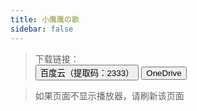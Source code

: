 ```yaml
---
title: 小鹰鹰の歌
sidebar: false
---
```

<link type='text/css' rel='stylesheet' href='/css/page.css'>

>   下载链接：<br><button class="bttn-pill bttn-sm bttn-success"><i class="note-icon fas fa-cloud-download-alt"></i>  百度云（提取码：2333）</button> 
>   </a><button class="bttn-pill bttn-sm bttn-success"><i class="note-icon fas fa-cloud-download-alt"></i>  OneDrive</button></a>

>   如果页面不显示播放器，请刷新该页面
>

<div id="aplayer01"></div>
<script type="text/javascript">
    const ap = new APlayer({
        container: document.getElementById('aplayer01'),
        order: 'random',
        preload: 'none',
        volume: 0.7,
        listMaxHeight:5,
        audio: [
            {
            name: '左边',
            artist: '猫小鹰Owl',
            url: 'https://mxyowl.oss-cn-beijing.aliyuncs.com/music/%E5%B7%A6%E8%BE%B9.mp3',
            cover: '/musicplayer.png'
            }, {
                name: 'Ring Ring Ring',
                artist: '猫小鹰Owl',
                url: 'https://mxyowl.oss-cn-beijing.aliyuncs.com/music/Ring%20Ring%20Ring.mp3',
                cover: '/musicplayer.png'
            }, {
                name: '一眼万年',
                artist: '猫小鹰Owl',
                url: 'https://mxyowl.oss-cn-beijing.aliyuncs.com/music/%E4%B8%80%E7%9C%BC%E4%B8%87%E5%B9%B4.mp3',
                cover: '/musicplayer.png'
            }, {
                name: '钢铁直男',
                artist: '猫小鹰Owl',
                url: 'https://mxyowl.oss-cn-beijing.aliyuncs.com/music/%E9%92%A2%E9%93%81%E7%9B%B4%E7%94%B7.mp3',
                cover: '/musicplayer.png'
            }, {
                name: '错位时空',
                artist: '猫小鹰Owl',
                url: 'https://mxyowl.oss-cn-beijing.aliyuncs.com/music/%E9%94%99%E4%BD%8D%E6%97%B6%E7%A9%BA.mp3',
                cover: '/musicplayer.png'
            }, {
                name: '热爱105°的你',
                artist: '猫小鹰Owl',
                url: 'https://mxyowl.oss-cn-beijing.aliyuncs.com/music/%E7%83%AD%E7%88%B1105%C2%B0%E7%9A%84%E4%BD%A0.mp3',
                cover: '/musicplayer.png'
            }, {
                name: '干物妹 小埋 OP',
                artist: '猫小鹰Owl',
                url: 'https://oss.maoxiaoying.cool/music/%E5%B9%B2%E7%89%A9%E5%A6%B9%E5%B0%8F%E5%9F%8B.mp3',
                cover: '/musicplayer.png'
            }, {
                name: '花月成双',
                artist: '猫小鹰Owl',
                url: 'https://mxyowl.oss-cn-beijing.aliyuncs.com/music/%E8%8A%B1%E6%9C%88%E6%88%90%E5%8F%8C.mp3',
                cover: '/musicplayer.png'
            }, {
                name: '有形的翅膀',
                artist: '猫小鹰Owl',
                url: 'https://mxyowl.oss-cn-beijing.aliyuncs.com/music/%E6%9C%89%E5%BD%A2%E7%9A%84%E7%BF%85%E8%86%80.mp3',
                cover: '/musicplayer.png'
            }, {
                name: '香水百合',
                artist: '猫小鹰Owl',
                url: 'https://mxyowl.oss-cn-beijing.aliyuncs.com/music/%E9%A6%99%E6%B0%B4%E7%99%BE%E5%90%88.mp3',
                cover: '/musicplayer.png'
            }, {
                name: '酸酸甜甜就是我',
                artist: '猫小鹰Owl',
                url: 'https://mxyowl.oss-cn-beijing.aliyuncs.com/music/%E9%85%B8%E9%85%B8%E7%94%9C%E7%94%9C%E5%B0%B1%E6%98%AF%E6%88%91.mp3',
                cover: '/musicplayer.png'
            }, {
                name: '樱花草',
                artist: '猫小鹰Owl',
                url: 'https://mxyowl.oss-cn-beijing.aliyuncs.com/music/%E6%A8%B1%E8%8A%B1%E8%8D%89.mp3',
                cover: '/musicplayer.png'
            }, {
                name: '大喜（舰长版）',
                artist: '猫小鹰Owl',
                url: 'https://mxyowl.oss-cn-beijing.aliyuncs.com/music/%E5%A4%A7%E5%96%9C%EF%BC%88%E8%88%B0%E9%95%BF%E7%89%88%EF%BC%89.mp3',
                cover: '/musicplayer.png'
            }, {
                name: '大喜',
                artist: '猫小鹰Owl',
                url: 'https://mxyowl.oss-cn-beijing.aliyuncs.com/music/%E5%A4%A7%E5%96%9C.mp3',
                cover: '/musicplayer.png'
            }, {
                name: '与梦盛开',
                artist: '猫小鹰Owl参与·合作',
                url: 'https://mxyowl.oss-cn-beijing.aliyuncs.com/music/与梦盛开.mp3',
                cover: '/musicplayer.png'
            }, {
                name: 'Good Time',
                artist: '猫小鹰Owl',
                url: 'https://mxyowl.oss-cn-beijing.aliyuncs.com/music/Good Time.mp3',
                cover: '/musicplayer.png'
            }, {
                name: 'lemon',
                artist: '猫小鹰Owl',
                url: 'https://mxyowl.oss-cn-beijing.aliyuncs.com/music/lemon.mp3',
                cover: '/musicplayer.png'
            }, {
                name: 'START：DASH！',
                artist: '猫小鹰Owl',
                url: 'https://mxyowl.oss-cn-beijing.aliyuncs.com/music/START：DASH！.mp3',
                cover: '/musicplayer.png'
            }, {
                name: '一直很安静',
                artist: '猫小鹰Owl',
                url: 'https://mxyowl.oss-cn-beijing.aliyuncs.com/music/一直很安静.mp3',
                cover: '/musicplayer.png'
            }, {
                name: '七里香',
                artist: '猫小鹰Owl',
                url: 'https://mxyowl.oss-cn-beijing.aliyuncs.com/music/七里香.mp3',
                cover: '/musicplayer.png'
            }, {
                name: '三清遥',
                artist: '猫小鹰Owl',
                url: 'https://mxyowl.oss-cn-beijing.aliyuncs.com/music/三清遥.mp3',
                cover: '/musicplayer.png'
            }, {
                name: '下一秒相见',
                artist: '猫小鹰Owl',
                url: 'https://mxyowl.oss-cn-beijing.aliyuncs.com/music/下一秒相见.mp3',
                cover: '/musicplayer.png'
            }, {
                name: '下山',
                artist: '猫小鹰Owl',
                url: 'https://mxyowl.oss-cn-beijing.aliyuncs.com/music/下山.mp3',
                cover: '/musicplayer.png'
            }, {
                name: '与你同行~B with U',
                artist: '猫小鹰Owl',
                url: 'https://mxyowl.oss-cn-beijing.aliyuncs.com/music/与你同行~B with U.mp3',
                cover: '/musicplayer.png'
            }, {
                name: '与你最后的夏天',
                artist: '猫小鹰Owl',
                url: 'https://mxyowl.oss-cn-beijing.aliyuncs.com/music/与你最后的夏天.mp3',
                cover: '/musicplayer.png'
            }, {
                name: '世间慢',
                artist: '猫小鹰Owl',
                url: 'https://mxyowl.oss-cn-beijing.aliyuncs.com/music/世间慢.mp3',
                cover: '/musicplayer.png'
            }, {
                name: '东京不太热',
                artist: '猫小鹰Owl',
                url: 'https://mxyowl.oss-cn-beijing.aliyuncs.com/music/东京不太热.mp3',
                cover: '/musicplayer.png'
            }, {
                name: '东流',
                artist: '猫小鹰Owl',
                url: 'https://mxyowl.oss-cn-beijing.aliyuncs.com/music/东流.mp3',
                cover: '/musicplayer.png'
            }, {
                name: '亲爱的，那不是爱情',
                artist: '猫小鹰Owl',
                url: 'https://mxyowl.oss-cn-beijing.aliyuncs.com/music/亲爱的，那不是爱情.mp3',
                cover: '/musicplayer.png'
            }, {
                name: '仙剑问情',
                artist: '猫小鹰Owl',
                url: 'https://mxyowl.oss-cn-beijing.aliyuncs.com/music/仙剑问情.mp3',
                cover: '/musicplayer.png'
            }, {
                name: '但愿人长久',
                artist: '猫小鹰Owl',
                url: 'https://mxyowl.oss-cn-beijing.aliyuncs.com/music/但愿人长久.mp3',
                cover: '/musicplayer.png'
            }, {
                name: '你最最最重要',
                artist: '猫小鹰Owl',
                url: 'https://mxyowl.oss-cn-beijing.aliyuncs.com/music/你最最最重要.mp3',
                cover: '/musicplayer.png'
            }, {
                name: '冬日',
                artist: '猫小鹰Owl',
                url: 'https://mxyowl.oss-cn-beijing.aliyuncs.com/music/冬日.mp3',
                cover: '/musicplayer.png'
            }, {
                name: '凉凉',
                artist: '猫小鹰Owl',
                url: 'https://mxyowl.oss-cn-beijing.aliyuncs.com/music/凉凉.mp3',
                cover: '/musicplayer.png'
            }, {
                name: '勾指起誓',
                artist: '猫小鹰Owl',
                url: 'https://mxyowl.oss-cn-beijing.aliyuncs.com/music/勾指起誓.mp3',
                cover: '/musicplayer.png'
            }, {
                name: '化作樱花树',
                artist: '猫小鹰Owl',
                url: 'https://mxyowl.oss-cn-beijing.aliyuncs.com/music/化作樱花树.mp3',
                cover: '/musicplayer.png'
            }, {
                name: '千里邀月',
                artist: '猫小鹰Owl',
                url: 'https://mxyowl.oss-cn-beijing.aliyuncs.com/music/千里邀月.mp3',
                cover: '/musicplayer.png'
            }, {
                name: '单身情歌',
                artist: '猫小鹰Owl',
                url: 'https://mxyowl.oss-cn-beijing.aliyuncs.com/music/单身情歌.mp3',
                cover: '/musicplayer.png'
            }, {
                name: '听妈妈的话',
                artist: '猫小鹰Owl',
                url: 'https://mxyowl.oss-cn-beijing.aliyuncs.com/music/听妈妈的话.mp3',
                cover: '/musicplayer.png'
            }, {
                name: '咸鱼的夏天',
                artist: '猫小鹰Owl',
                url: 'https://mxyowl.oss-cn-beijing.aliyuncs.com/music/咸鱼的夏天.mp3',
                cover: '/musicplayer.png'
            }, {
                name: '喜欢你',
                artist: '猫小鹰Owl',
                url: 'https://mxyowl.oss-cn-beijing.aliyuncs.com/music/喜欢你.mp3',
                cover: '/musicplayer.png'
            }, {
                name: '团团圆圆',
                artist: '猫小鹰Owl',
                url: 'https://mxyowl.oss-cn-beijing.aliyuncs.com/music/团团圆圆.mp3',
                cover: '/musicplayer.png'
            }, {
                name: '处处吻',
                artist: '猫小鹰Owl',
                url: 'https://mxyowl.oss-cn-beijing.aliyuncs.com/music/处处吻.mp3',
                cover: '/musicplayer.png'
            }, {
                name: '夏天的风',
                artist: '猫小鹰Owl',
                url: 'https://mxyowl.oss-cn-beijing.aliyuncs.com/music/夏天的风.mp3',
                cover: '/musicplayer.png'
            }, {
                name: '大鱼',
                artist: '猫小鹰Owl',
                url: 'https://mxyowl.oss-cn-beijing.aliyuncs.com/music/大鱼.mp3',
                cover: '/musicplayer.png'
            }, {
                name: '奥利给',
                artist: '猫小鹰Owl',
                url: 'https://mxyowl.oss-cn-beijing.aliyuncs.com/music/奥利给.mp3',
                cover: '/musicplayer.png'
            }, {
                name: '宁夏',
                artist: '猫小鹰Owl',
                url: 'https://mxyowl.oss-cn-beijing.aliyuncs.com/music/宁夏.mp3',
                cover: '/musicplayer.png'
            }, {
                name: '对你青睐',
                artist: '猫小鹰Owl',
                url: 'https://mxyowl.oss-cn-beijing.aliyuncs.com/music/对你青睐.mp3',
                cover: '/musicplayer.png'
            }, {
                name: '小城谣',
                artist: '猫小鹰Owl',
                url: 'https://mxyowl.oss-cn-beijing.aliyuncs.com/music/小城谣.mp3',
                cover: '/musicplayer.png'
            }, {
                name: '小情歌',
                artist: '猫小鹰Owl',
                url: 'https://mxyowl.oss-cn-beijing.aliyuncs.com/music/小情歌.mp3',
                cover: '/musicplayer.png'
            }, {
                name: '广寒宫',
                artist: '猫小鹰Owl',
                url: 'https://mxyowl.oss-cn-beijing.aliyuncs.com/music/广寒宫.mp3',
                cover: '/musicplayer.png'
            }, {
                name: '归寻',
                artist: '猫小鹰Owl',
                url: 'https://mxyowl.oss-cn-beijing.aliyuncs.com/music/归寻.mp3',
                cover: '/musicplayer.png'
            }, {
                name: '心动的感觉',
                artist: '猫小鹰Owl',
                url: 'https://mxyowl.oss-cn-beijing.aliyuncs.com/music/心动的感觉.mp3',
                cover: '/musicplayer.png'
            }, {
                name: '心愿便利贴',
                artist: '猫小鹰Owl',
                url: 'https://mxyowl.oss-cn-beijing.aliyuncs.com/music/心愿便利贴.mp3',
                cover: '/musicplayer.png'
            }, {
                name: '忘记时间',
                artist: '猫小鹰Owl',
                url: 'https://mxyowl.oss-cn-beijing.aliyuncs.com/music/忘记时间.mp3',
                cover: '/musicplayer.png'
            }, {
                name: '想见你想见你想见你',
                artist: '猫小鹰Owl',
                url: 'https://mxyowl.oss-cn-beijing.aliyuncs.com/music/想见你想见你想见你.mp3',
                cover: '/musicplayer.png'
            }, {
                name: '我们的爱',
                artist: '猫小鹰Owl',
                url: 'https://mxyowl.oss-cn-beijing.aliyuncs.com/music/我们的爱.mp3',
                cover: '/musicplayer.png'
            }, {
                name: '我怀念的',
                artist: '猫小鹰Owl',
                url: 'https://mxyowl.oss-cn-beijing.aliyuncs.com/music/我怀念的.mp3',
                cover: '/musicplayer.png'
            }, {
                name: '我的一个道姑朋友',
                artist: '猫小鹰Owl',
                url: 'https://mxyowl.oss-cn-beijing.aliyuncs.com/music/我的一个道姑朋友.mp3',
                cover: '/musicplayer.png'
            }, {
                name: '打上花火',
                artist: '猫小鹰Owl',
                url: 'https://mxyowl.oss-cn-beijing.aliyuncs.com/music/打上花火.mp3',
                cover: '/musicplayer.png'
            }, {
                name: '探清水河',
                artist: '猫小鹰Owl',
                url: 'https://mxyowl.oss-cn-beijing.aliyuncs.com/music/探清水河.mp3',
                cover: '/musicplayer.png'
            }, {
                name: '摇篮曲',
                artist: '猫小鹰Owl',
                url: 'https://mxyowl.oss-cn-beijing.aliyuncs.com/music/摇篮曲.mp3',
                cover: '/musicplayer.png'
            }, {
                name: '无归',
                artist: '猫小鹰Owl',
                url: 'https://mxyowl.oss-cn-beijing.aliyuncs.com/music/无归.mp3',
                cover: '/musicplayer.png'
            }, {
                name: '易燃易爆炸',
                artist: '猫小鹰Owl',
                url: 'https://mxyowl.oss-cn-beijing.aliyuncs.com/music/易燃易爆炸.mp3',
                cover: '/musicplayer.png'
            }, {
                name: '晓秋明月',
                artist: '猫小鹰Owl',
                url: 'https://mxyowl.oss-cn-beijing.aliyuncs.com/music/晓秋明月.mp3',
                cover: '/musicplayer.png'
            }, {
                name: '晚安喵（片段）',
                artist: '猫小鹰Owl',
                url: 'https://mxyowl.oss-cn-beijing.aliyuncs.com/music/晚安喵（片段）.mp3',
                cover: '/musicplayer.png'
            }, {
                name: '普通Disico',
                artist: '猫小鹰Owl',
                url: 'https://mxyowl.oss-cn-beijing.aliyuncs.com/music/普通Disico.mp3',
                cover: '/musicplayer.png'
            }, {
                name: '晴天',
                artist: '猫小鹰Owl',
                url: 'https://mxyowl.oss-cn-beijing.aliyuncs.com/music/晴天.mp3',
                cover: '/musicplayer.png'
            }, {
                name: '曹操',
                artist: '猫小鹰Owl',
                url: 'https://mxyowl.oss-cn-beijing.aliyuncs.com/music/曹操.mp3',
                cover: '/musicplayer.png'
            }, {
                name: '最初的梦想',
                artist: '猫小鹰Owl',
                url: 'https://mxyowl.oss-cn-beijing.aliyuncs.com/music/最初的梦想.mp3',
                cover: '/musicplayer.png'
            }, {
                name: '月光',
                artist: '猫小鹰Owl',
                url: 'https://mxyowl.oss-cn-beijing.aliyuncs.com/music/月光.mp3',
                cover: '/musicplayer.png'
            }, {
                name: '有点甜',
                artist: '猫小鹰Owl',
                url: 'https://mxyowl.oss-cn-beijing.aliyuncs.com/music/有点甜.mp3',
                cover: '/musicplayer.png'
            }, {
                name: '未闻花名',
                artist: '猫小鹰Owl',
                url: 'https://mxyowl.oss-cn-beijing.aliyuncs.com/music/未闻花名.mp3',
                cover: '/musicplayer.png'
            }, {
                name: '杀破狼',
                artist: '猫小鹰Owl',
                url: 'https://mxyowl.oss-cn-beijing.aliyuncs.com/music/杀破狼.mp3',
                cover: '/musicplayer.png'
            }, {
                name: '桃花笑',
                artist: '猫小鹰Owl',
                url: 'https://mxyowl.oss-cn-beijing.aliyuncs.com/music/桃花笑.mp3',
                cover: '/musicplayer.png'
            }, {
                name: '棠梨煎雪',
                artist: '猫小鹰Owl',
                url: 'https://mxyowl.oss-cn-beijing.aliyuncs.com/music/棠梨煎雪.mp3',
                cover: '/musicplayer.png'
            }, {
                name: '烟雨行舟',
                artist: '猫小鹰Owl',
                url: 'https://mxyowl.oss-cn-beijing.aliyuncs.com/music/烟雨行舟.mp3',
                cover: '/musicplayer.png'
            }, {
                name: '爱你',
                artist: '猫小鹰Owl',
                url: 'https://mxyowl.oss-cn-beijing.aliyuncs.com/music/爱你.mp3',
                cover: '/musicplayer.png'
            }, {
                name: '爱河',
                artist: '猫小鹰Owl',
                url: 'https://mxyowl.oss-cn-beijing.aliyuncs.com/music/爱河.mp3',
                cover: '/musicplayer.png'
            }, {
                name: '牵丝戏',
                artist: '猫小鹰Owl',
                url: 'https://mxyowl.oss-cn-beijing.aliyuncs.com/music/牵丝戏.mp3',
                cover: '/musicplayer.png'
            }, {
                name: '猫头鹰',
                artist: '猫小鹰Owl',
                url: 'https://mxyowl.oss-cn-beijing.aliyuncs.com/music/猫头鹰.mp3',
                cover: '/musicplayer.png'
            }, {
                name: '生日快乐',
                artist: '猫小鹰Owl',
                url: 'https://mxyowl.oss-cn-beijing.aliyuncs.com/music/生日快乐.mp3',
                cover: '/musicplayer.png'
            }, {
                name: '白金disco',
                artist: '猫小鹰Owl',
                url: 'https://mxyowl.oss-cn-beijing.aliyuncs.com/music/白金disco.mp3',
                cover: '/musicplayer.png'
            }, {
                name: '百花香',
                artist: '猫小鹰Owl',
                url: 'https://mxyowl.oss-cn-beijing.aliyuncs.com/music/百花香.mp3',
                cover: '/musicplayer.png'
            }, {
                name: '稻香',
                artist: '猫小鹰Owl',
                url: 'https://mxyowl.oss-cn-beijing.aliyuncs.com/music/稻香.mp3',
                cover: '/musicplayer.png'
            }, {
                name: '穿越时空的思念',
                artist: '猫小鹰Owl',
                url: 'https://mxyowl.oss-cn-beijing.aliyuncs.com/music/穿越时空的思念.mp3',
                cover: '/musicplayer.png'
            }, {
                name: '窗外',
                artist: '猫小鹰Owl',
                url: 'https://mxyowl.oss-cn-beijing.aliyuncs.com/music/窗外.mp3',
                cover: '/musicplayer.png'
            }, {
                name: '童话镇',
                artist: '猫小鹰Owl',
                url: 'https://mxyowl.oss-cn-beijing.aliyuncs.com/music/童话镇.mp3',
                cover: '/musicplayer.png'
            }, {
                name: '繁华唱遍',
                artist: '猫小鹰Owl',
                url: 'https://mxyowl.oss-cn-beijing.aliyuncs.com/music/繁华唱遍.mp3',
                cover: '/musicplayer.png'
            }, {
                name: '红尘客栈',
                artist: '猫小鹰Owl',
                url: 'https://mxyowl.oss-cn-beijing.aliyuncs.com/music/红尘客栈.mp3',
                cover: '/musicplayer.png'
            }, {
                name: '红昭愿',
                artist: '猫小鹰Owl',
                url: 'https://mxyowl.oss-cn-beijing.aliyuncs.com/music/红昭愿.mp3',
                cover: '/musicplayer.png'
            }, {
                name: '纯白色的你',
                artist: '猫小鹰Owl',
                url: 'https://mxyowl.oss-cn-beijing.aliyuncs.com/music/纯白色的你.mp3',
                cover: '/musicplayer.png'
            }, {
                name: '编号89757',
                artist: '猫小鹰Owl',
                url: 'https://mxyowl.oss-cn-beijing.aliyuncs.com/music/编号89757.mp3',
                cover: '/musicplayer.png'
            }, {
                name: '腐草为萤',
                artist: '猫小鹰Owl',
                url: 'https://mxyowl.oss-cn-beijing.aliyuncs.com/music/腐草为萤.mp3',
                cover: '/musicplayer.png'
            }, {
                name: '莫斯科没有眼泪',
                artist: '猫小鹰Owl',
                url: 'https://mxyowl.oss-cn-beijing.aliyuncs.com/music/莫斯科没有眼泪.mp3',
                cover: '/musicplayer.png'
            }, {
                name: '被风吹过的夏天',
                artist: '猫小鹰Owl',
                url: 'https://mxyowl.oss-cn-beijing.aliyuncs.com/music/被风吹过的夏天.mp3',
                cover: '/musicplayer.png'
            }, {
                name: '说书人',
                artist: '猫小鹰Owl',
                url: 'https://mxyowl.oss-cn-beijing.aliyuncs.com/music/说书人.mp3',
                cover: '/musicplayer.png'
            }, {
                name: '说爱你',
                artist: '猫小鹰Owl',
                url: 'https://mxyowl.oss-cn-beijing.aliyuncs.com/music/说爱你.mp3',
                cover: '/musicplayer.png'
            }, {
                name: '赤伶',
                artist: '猫小鹰Owl',
                url: 'https://mxyowl.oss-cn-beijing.aliyuncs.com/music/赤伶.mp3',
                cover: '/musicplayer.png'
            }, {
                name: '起风了',
                artist: '猫小鹰Owl',
                url: 'https://mxyowl.oss-cn-beijing.aliyuncs.com/music/起风了.mp3',
                cover: '/musicplayer.png'
            }, {
                name: '达拉崩吧',
                artist: '猫小鹰Owl',
                url: 'https://mxyowl.oss-cn-beijing.aliyuncs.com/music/达拉崩吧.mp3',
                cover: '/musicplayer.png'
            }, {
                name: '过年了',
                artist: '猫小鹰Owl',
                url: 'https://mxyowl.oss-cn-beijing.aliyuncs.com/music/过年了.mp3',
                cover: '/musicplayer.png'
            }, {
                name: '追光者',
                artist: '猫小鹰Owl',
                url: 'https://mxyowl.oss-cn-beijing.aliyuncs.com/music/追光者.mp3',
                cover: '/musicplayer.png'
            }, {
                name: '逍遥叹',
                artist: '猫小鹰Owl',
                url: 'https://mxyowl.oss-cn-beijing.aliyuncs.com/music/逍遥叹.mp3',
                cover: '/musicplayer.png'
            }, {
                name: '醉仙歌',
                artist: '猫小鹰Owl',
                url: 'https://mxyowl.oss-cn-beijing.aliyuncs.com/music/醉仙歌.mp3',
                cover: '/musicplayer.png'
            }, {
                name: '醉酒的蝴蝶',
                artist: '猫小鹰Owl',
                url: 'https://mxyowl.oss-cn-beijing.aliyuncs.com/music/醉酒的蝴蝶.mp3',
                cover: '/musicplayer.png'
            }, {
                name: '锦鲤抄',
                artist: '猫小鹰Owl',
                url: 'https://mxyowl.oss-cn-beijing.aliyuncs.com/music/锦鲤抄.mp3',
                cover: '/musicplayer.png'
            }, {
                name: '隐形的翅膀',
                artist: '猫小鹰Owl',
                url: 'https://mxyowl.oss-cn-beijing.aliyuncs.com/music/隐形的翅膀.mp3',
                cover: '/musicplayer.png'
            }, {
                name: '青花瓷',
                artist: '猫小鹰Owl',
                url: 'https://mxyowl.oss-cn-beijing.aliyuncs.com/music/青花瓷.mp3',
                cover: '/musicplayer.png'
            }, {
                name: '马步谣',
                artist: '猫小鹰Owl',
                url: 'https://mxyowl.oss-cn-beijing.aliyuncs.com/music/马步谣.mp3',
                cover: '/musicplayer.png'
            }
        ]
    })
</script>
